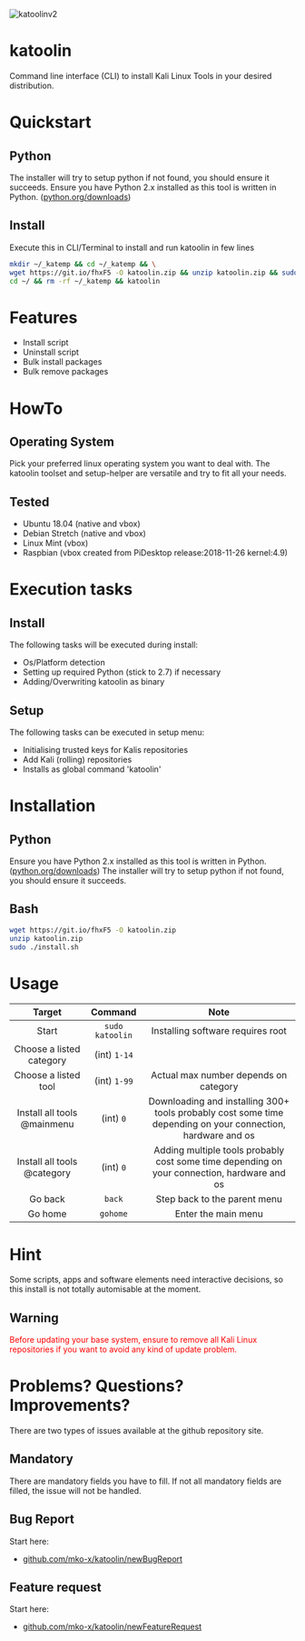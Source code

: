 ![katoolinv2](https://user-images.githubusercontent.com/10264942/53847666-deb9f180-3fb1-11e9-82fc-b7cba2fe6d4c.png)
# katoolin 
Command line interface (CLI) to install Kali Linux Tools in your desired distribution.

# Quickstart
## Python
The installer will try to setup python if not found, you should ensure it succeeds.
Ensure you have Python 2.x installed as this tool is written in Python. ([python.org/downloads](https://www.python.org/downloads/))

## Install
Execute this in CLI/Terminal to install and run katoolin in few lines
```bash
mkdir ~/_katemp && cd ~/_katemp && \
wget https://git.io/fhxF5 -O katoolin.zip && unzip katoolin.zip && sudo ./install.sh && \
cd ~/ && rm -rf ~/_katemp && katoolin
```

# Features
- Install script
- Uninstall script
- Bulk install packages
- Bulk remove packages

# HowTo
## Operating System
Pick your preferred linux operating system you want to deal with.
The katoolin toolset and setup-helper are versatile and try to fit all your needs.

## Tested
- Ubuntu 18.04 (native and vbox)
- Debian Stretch (native and vbox)
- Linux Mint (vbox)
- Raspbian (vbox created from PiDesktop release:2018-11-26 kernel:4.9)

# Execution tasks
## Install
The following tasks will be executed during install:
- Os/Platform detection
- Setting up required Python (stick to 2.7) if necessary
- Adding/Overwriting katoolin as binary

## Setup
The following tasks can be executed in setup menu: 
- Initialising trusted keys for Kalis repositories
- Add Kali (rolling) repositories
- Installs as global command 'katoolin'

# Installation
## Python
Ensure you have Python 2.x installed as this tool is written in Python. ([python.org/downloads](https://www.python.org/downloads/))
The installer will try to setup python if not found, you should ensure it succeeds.
## Bash
```bash
wget https://git.io/fhxF5 -O katoolin.zip
unzip katoolin.zip
sudo ./install.sh
```

# Usage

| Target | Command | Note |
|:-:|:-:|:-:|
| Start | `sudo katoolin` |Installing software requires root |
| Choose a listed category | (int) `1-14` |  |
| Choose a listed tool | (int) `1-99` | Actual max number depends on category |
| Install all tools @mainmenu | (int) `0` | Downloading and installing 300+ tools probably cost some time depending on your connection, hardware and os|
| Install all tools @category | (int) `0` | Adding multiple tools probably cost some time depending on your connection, hardware and os |
| Go back | `back` | Step back to the parent menu |
| Go home | `gohome` | Enter the main menu |

# Hint
Some scripts, apps and software elements need interactive decisions, so this install is not totally automisable at the moment.

## Warning
<span style="color:red">
Before updating your base system, ensure to remove all Kali Linux repositories if you want to avoid any kind of update problem.</span>

# Problems? Questions? Improvements?
There are two types of issues available at the github repository site.
## Mandatory
There are mandatory fields you have to fill. If not all mandatory fields are filled, the issue will not be handled.
## Bug Report
Start here:
- [github.com/mko-x/katoolin/newBugReport](https://s.m-ko.de/katoolin-new-bug)
## Feature request
Start here:
- [github.com/mko-x/katoolin/newFeatureRequest](https://s.m-ko.de/kat-new-feat)
